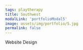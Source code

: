 ```yaml
---
tags: playtherapy
title: Southwest
modalLink: 'portfolioModal5'
image: assets/img/portfolio/5.jpg
permalink: false
---
```

Website Design

